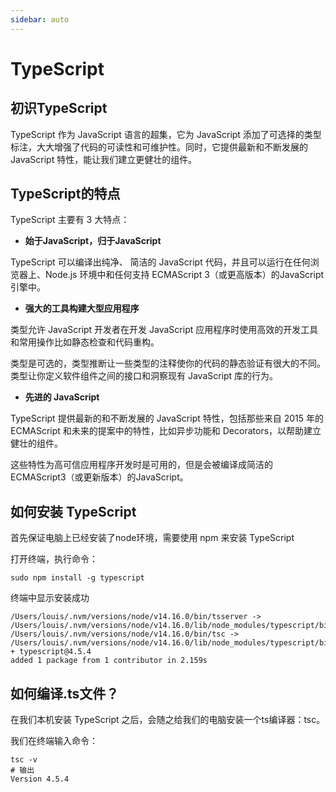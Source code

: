 ```yaml
---
sidebar: auto
---
```


# TypeScript

## 初识TypeScript
TypeScript 作为 JavaScript 语言的超集，它为 JavaScript 添加了可选择的类型标注，大大增强了代码的可读性和可维护性。同时，它提供最新和不断发展的 JavaScript 特性，能让我们建立更健壮的组件。

## TypeScript的特点

TypeScript 主要有 3 大特点：

- **始于JavaScript，归于JavaScript**

TypeScript 可以编译出纯净、 简洁的 JavaScript 代码，并且可以运行在任何浏览器上、Node.js 环境中和任何支持 ECMAScript 3（或更高版本）的JavaScript 引擎中。

- **强大的工具构建大型应用程序**

类型允许 JavaScript 开发者在开发 JavaScript 应用程序时使用高效的开发工具和常用操作比如静态检查和代码重构。

类型是可选的，类型推断让一些类型的注释使你的代码的静态验证有很大的不同。类型让你定义软件组件之间的接口和洞察现有 JavaScript 库的行为。

- **先进的 JavaScript**

TypeScript 提供最新的和不断发展的 JavaScript 特性，包括那些来自 2015 年的 ECMAScript 和未来的提案中的特性，比如异步功能和 Decorators，以帮助建立健壮的组件。

这些特性为高可信应用程序开发时是可用的，但是会被编译成简洁的 ECMAScript3（或更新版本）的JavaScript。


## 如何安装 TypeScript
首先保证电脑上已经安装了node环境，需要使用 npm 来安装 TypeScript

打开终端，执行命令：
```
sudo npm install -g typescript
```

终端中显示安装成功
```shell
/Users/louis/.nvm/versions/node/v14.16.0/bin/tsserver -> /Users/louis/.nvm/versions/node/v14.16.0/lib/node_modules/typescript/bin/tsserver
/Users/louis/.nvm/versions/node/v14.16.0/bin/tsc -> /Users/louis/.nvm/versions/node/v14.16.0/lib/node_modules/typescript/bin/tsc
+ typescript@4.5.4
added 1 package from 1 contributor in 2.159s
```

## 如何编译.ts文件？
在我们本机安装 TypeScript 之后，会随之给我们的电脑安装一个ts编译器：tsc。

我们在终端输入命令：
```shell
tsc -v
# 输出
Version 4.5.4
```